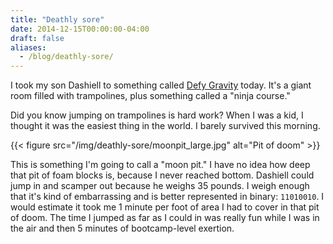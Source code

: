 ```yaml
---
title: "Deathly sore"
date: 2014-12-15T00:00:00-04:00
draft: false
aliases:
  - /blog/deathly-sore/
---
```


I took my son Dashiell to something called [Defy Gravity](http://www.defygravity.us/durham/Home.aspx) today. It's a giant room filled with trampolines, plus something called a "ninja course."

Did you know jumping on trampolines is hard work? When I was a kid, I thought it was the easiest thing in the world. I barely survived this morning.

{{< figure src="/img/deathly-sore/moonpit_large.jpg" alt="Pit of doom" >}}

This is something I'm going to call a "moon pit." I have no idea how deep that pit of foam blocks is, because I never reached bottom. Dashiell could jump in and scamper out because he weighs 35 pounds. I weigh enough that it's kind of embarrassing and is better represented in binary: `11010010`. I would estimate it took me 1 minute per foot of area I had to cover in that pit of doom. The time I jumped as far as I could in was really fun while I was in the air and then 5 minutes of bootcamp-level exertion.
